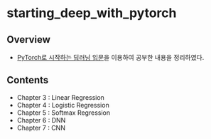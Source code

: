 # starting_deep_with_pytorch

## Overview
* [PyTorch로 시작하는 딥러닝 입문](https://wikidocs.net/book/2788)을 이용하여 공부한 내용을 정리하였다.


## Contents
* Chapter 3 : Linear Regression
* Chapter 4 : Logistic Regression
* Chapter 5 : Softmax Regression
* Chapter 6 : DNN
* Chapter 7 : CNN
